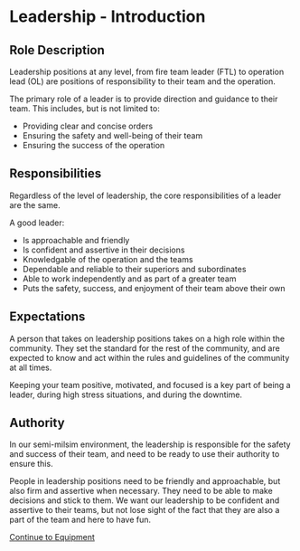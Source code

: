 # Leadership - Introduction

## Role Description

Leadership positions at any level, from fire team leader (FTL) to operation lead (OL) are positions of responsibility to their team and the operation.

The primary role of a leader is to provide direction and guidance to their team. This includes, but is not limited to:

- Providing clear and concise orders
- Ensuring the safety and well-being of their team
- Ensuring the success of the operation

## Responsibilities

Regardless of the level of leadership, the core responsibilities of a leader are the same.

A good leader:

- Is approachable and friendly
- Is confident and assertive in their decisions
- Knowledgable of the operation and the teams
- Dependable and reliable to their superiors and subordinates
- Able to work independently and as part of a greater team
- Puts the safety, success, and enjoyment of their team above their own

## Expectations

A person that takes on leadership positions takes on a high role within the community. They set the standard for the rest of the community, and are expected to know and act within the rules and guidelines of the community at all times.

Keeping your team positive, motivated, and focused is a key part of being a leader, during high stress situations, and during the downtime.

## Authority

In our semi-milsim environment, the leadership is responsible for the safety and success of their team, and need to be ready to use their authority to ensure this.

People in leadership positions need to be friendly and approachable, but also firm and assertive when necessary. They need to be able to make decisions and stick to them. We want our leadership to be confident and assertive to their teams, but not lose sight of the fact that they are also a part of the team and here to have fun.

[Continue to Equipment](certs/leadership/equipment.md)
